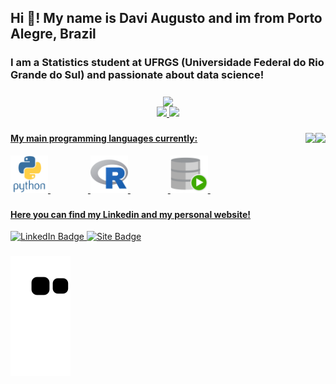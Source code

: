 <h2 align="left">Hi 👋! My name is Davi Augusto and im from Porto Alegre, Brazil</h2>

### I am a Statistics student at UFRGS (Universidade Federal do Rio Grande do Sul) and passionate about data science!

###
<div align="center">
  <img align="center" height="150" src="https://media1.tenor.com/m/u6LXOuXGKlEAAAAC/computing-confused.gif"/>
</div>

<div align="center">
  <a href="https://github.com/davi-dokasi">
  <img loading="lazy" height="180em" src="https://github-readme-stats.vercel.app/api/top-langs/?username=davi-dokasi&layout=compact&langs_count=7&theme=dracula"/>
  <img loading="lazy" height="180em" src="https://github-readme-stats.vercel.app/api?username=davi-dokasi&show_icons=true&theme=dracula&include_all_commits=true&count_private=true"/>
</div>

###

<img align="right" height="150" src="https://media1.tenor.com/m/V71SmWqyYHkAAAAC/kermit-freaking.gif"/>
<img align="right" height="150" src="https://media.tenor.com/80EXmSbQc2MAAAAM/andre-braugher-statistics-is-so-beautiful.gif"/>


###

#### My main programming languages currently:
<div align="left">
  <img src="https://raw.githubusercontent.com/devicons/devicon/6910f0503efdd315c8f9b858234310c06e04d9c0/icons/python/python-original-wordmark.svg" height="60" alt="javascript logo"  />
  <img width="60" />
  <img src="https://raw.githubusercontent.com/devicons/devicon/6910f0503efdd315c8f9b858234310c06e04d9c0/icons/r/r-original.svg" height="60" alt="typescript logo"  />
  <img width="60" />
  <img src="https://raw.githubusercontent.com/devicons/devicon/6910f0503efdd315c8f9b858234310c06e04d9c0/icons/sqldeveloper/sqldeveloper-original.svg" height="60" alt="typescript logo"  />
  <img width="60" />
</div>

###

#### Here you can find my Linkedin and my personal website!
<div id="links", align="left">
  <a href="www.linkedin.com/in/davi-augusto-silva/">
    <img src="https://img.shields.io/badge/LinkedIn-blue?style=for-the-badge&logo=linkedin&logoColor=white" alt="LinkedIn Badge"/>
  </a>
  <a href="https://daviafsilva.netlify.app//">
    <img src="https://img.shields.io/badge/Site-Pessoal-Meu?style=for-the-badge&logo=aiqfome&logoColor=Green&logoSize=auto&labelColor=Green&color=White" alt="Site Badge"/>
  </a>
</div>

###
![Snake animation](https://github.com/davi-dokasi/davi-dokasi/blob/output/github-contribution-grid-snake.svg)
###
